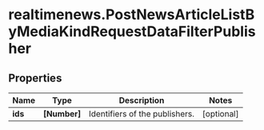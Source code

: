 # realtimenews.PostNewsArticleListByMediaKindRequestDataFilterPublisher

## Properties

Name | Type | Description | Notes
------------ | ------------- | ------------- | -------------
**ids** | **[Number]** | Identifiers of the publishers. | [optional] 


